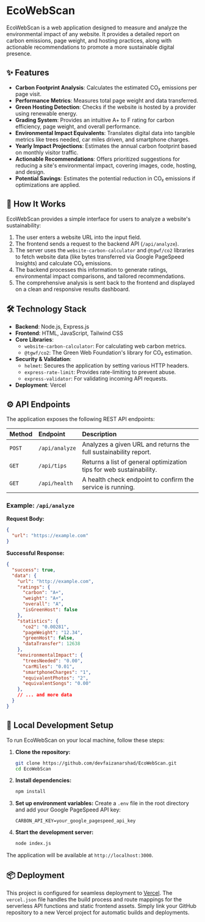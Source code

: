 # EcoWebScan

EcoWebScan is a web application designed to measure and analyze the environmental impact of any website. It provides a detailed report on carbon emissions, page weight, and hosting practices, along with actionable recommendations to promote a more sustainable digital presence.

## ✨ Features

-   **Carbon Footprint Analysis**: Calculates the estimated CO₂ emissions per page visit.
-   **Performance Metrics**: Measures total page weight and data transferred.
-   **Green Hosting Detection**: Checks if the website is hosted by a provider using renewable energy.
-   **Grading System**: Provides an intuitive A+ to F rating for carbon efficiency, page weight, and overall performance.
-   **Environmental Impact Equivalents**: Translates digital data into tangible metrics like trees needed, car miles driven, and smartphone charges.
-   **Yearly Impact Projections**: Estimates the annual carbon footprint based on monthly visitor traffic.
-   **Actionable Recommendations**: Offers prioritized suggestions for reducing a site's environmental impact, covering images, code, hosting, and design.
-   **Potential Savings**: Estimates the potential reduction in CO₂ emissions if optimizations are applied.

## 🚀 How It Works

EcoWebScan provides a simple interface for users to analyze a website's sustainability:

1.  The user enters a website URL into the input field.
2.  The frontend sends a request to the backend API (`/api/analyze`).
3.  The server uses the `website-carbon-calculator` and `@tgwf/co2` libraries to fetch website data (like bytes transferred via Google PageSpeed Insights) and calculate CO₂ emissions.
4.  The backend processes this information to generate ratings, environmental impact comparisons, and tailored recommendations.
5.  The comprehensive analysis is sent back to the frontend and displayed on a clean and responsive results dashboard.

## 🛠️ Technology Stack

-   **Backend**: Node.js, Express.js
-   **Frontend**: HTML, JavaScript, Tailwind CSS
-   **Core Libraries**:
    -   `website-carbon-calculator`: For calculating web carbon metrics.
    -   `@tgwf/co2`: The Green Web Foundation's library for CO₂ estimation.
-   **Security & Validation**:
    -   `helmet`: Secures the application by setting various HTTP headers.
    -   `express-rate-limit`: Provides rate-limiting to prevent abuse.
    -   `express-validator`: For validating incoming API requests.
-   **Deployment**: Vercel

## ⚙️ API Endpoints

The application exposes the following REST API endpoints:

| Method | Endpoint         | Description                                                      |
| :----- | :--------------- | :--------------------------------------------------------------- |
| `POST` | `/api/analyze`   | Analyzes a given URL and returns the full sustainability report. |
| `GET`  | `/api/tips`      | Returns a list of general optimization tips for web sustainability. |
| `GET`  | `/api/health`    | A health check endpoint to confirm the service is running.       |

### Example: `/api/analyze`

**Request Body:**
```json
{
  "url": "https://example.com"
}
```

**Successful Response:**
```json
{
  "success": true,
  "data": {
    "url": "http://example.com",
    "ratings": {
      "carbon": "A+",
      "weight": "A+",
      "overall": "A",
      "isGreenHost": false
    },
    "statistics": {
      "co2": "0.00281",
      "pageWeight": "12.34",
      "greenHost": false,
      "dataTransfer": 12638
    },
    "environmentalImpact": {
      "treesNeeded": "0.00",
      "carMiles": "0.01",
      "smartphoneCharges": "1",
      "equivalentPhotos": "2",
      "equivalentSongs": "0.00"
    },
    // ... and more data
  }
}
```

## 🔧 Local Development Setup

To run EcoWebScan on your local machine, follow these steps:

1.  **Clone the repository:**
    ```bash
    git clone https://github.com/devfaizanarshad/EcoWebScan.git
    cd EcoWebScan
    ```

2.  **Install dependencies:**
    ```bash
    npm install
    ```

3.  **Set up environment variables:**
    Create a `.env` file in the root directory and add your Google PageSpeed API key:
    ```
    CARBON_API_KEY=your_google_pagespeed_api_key
    ```

4.  **Start the development server:**
    ```bash
    node index.js
    ```

The application will be available at `http://localhost:3000`.

## 📦 Deployment

This project is configured for seamless deployment to [Vercel](https://vercel.com/). The `vercel.json` file handles the build process and route mappings for the serverless API functions and static frontend assets. Simply link your GitHub repository to a new Vercel project for automatic builds and deployments.
